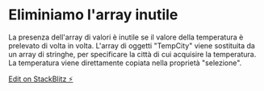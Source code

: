 # Eliminiamo l'array inutile

La presenza dell'array di valori è inutile se il valore della temperatura è prelevato di volta in volta.
L'array di oggetti "TempCity" viene sostituita da un array di stringhe, per specificare la città di cui acquisire la temperatura.
La temperatura viene direttamente copiata nella proprietà "selezione".

[Edit on StackBlitz ⚡️](https://stackblitz.com/edit/angular-2wtzrm)
